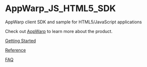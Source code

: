 AppWarp_JS_HTML5_SDK
====================

AppWarp client SDK and sample for HTML5/JavaScript applications

Check out [AppWarp](http://appwarp.shephertz.com/) to learn more about the product.

[Getting Started](https://github.com/shephertz/AppWarp_JS_HTML5_SDK/wiki/Getting-Started)

[Reference](https://github.com/shephertz/AppWarp_JS_HTML5_SDK/wiki/Reference)

[FAQ](https://github.com/shephertz/AppWarp_JAVA_SDK_JAR/wiki/FAQ)
